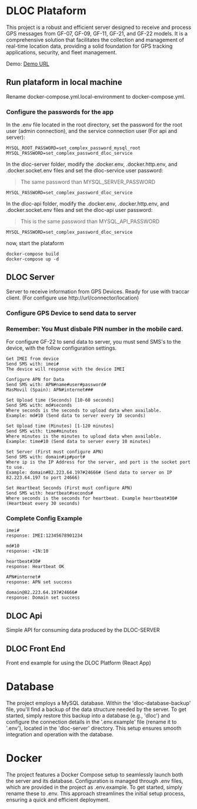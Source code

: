 # DLOC Plataform

This project is a robust and efficient server designed to receive and process GPS messages from GF-07, GF-09, GF-11, GF-21, and GF-22 models. It is a comprehensive solution that facilitates the collection and management of real-time location data, providing a solid foundation for GPS tracking applications, security, and fleet management.

Demo: [Demo URL](https://maipet.es)

## Run plataform in local machine
Rename docker-compose.yml.local-environment to docker-compose.yml.

### Configure the passwords for the app
In the .env file located in the root directory, set the password for the root user (admin connection), and the service connection user (For api and server):
``` 
MYSQL_ROOT_PASSWORD=set_complex_password_mysql_root
MYSQL_PASSWORD=set_complex_password_dloc_service
```

In the dloc-server folder, modify the .docker.env, .docker.http.env, and .docker.socket.env files and set the dloc-service user password:
> The same password than MYSQL_SERVER_PASSWORD
```
MYSQL_PASSWORD=set_complex_password_dloc_service
``` 

In the dloc-api folder, modify the .docker.env, .docker.http.env, and .docker.socket.env files and set the dloc-api user password:
> This is the same password than MYSQL_API_PASSWORD
```
MYSQL_PASSWORD=set_complex_password_dloc_service
```

now, start the plataform
```
docker-compose build
docker-compose up -d
```

## DLOC Server

Server to receive information from GPS Devices.
Ready for use with traccar client. (For configure use http://url/connector/location)

### Configure GPS Device to send data to server

### Remember: You Must disbale PIN number in the mobile card.

For configure GF-22 to send data to server, you must send SMS's to the device, with the follow configuration settings.
``` 
Get IMEI from device
Send SMS with: imei#
The device will response with the device IMEI
```

``` 
Configure APN for Data
Send SMS with: APN#name#user#password#
MasMovil (Spain): APN#internet###
```

``` 
Set Upload time (Seconds) [10-60 seconds]
Send SMS with: md#seconds
Where seconds is the seconds to upload data when available.
Example: md#10 (Send data to server every 10 seconds)
```

``` 
Set Upload time (Minutes) [1-120 minutes]
Send SMS with: time#minutes
Where minutes is the minutes to upload data when available.
Example: time#10 (Send data to server every 10 minutes)
```

``` 
Set Server (First must configure APN)
Send SMS with: domain#ip#port#
Where ip is the IP Address for the server, and port is the socket port to use.
Example: domain#82.223.64.197#24666# (Send data to server on IP 82.223.64.197 to port 24666)
```

``` 
Set Heartbeat Seconds (First must configure APN)
Send SMS with: heartbeat#seconds#
Where seconds is the seconds for heartbeat. Example heartbeat#30# (Heartbeat every 30 seconds)
```

### Complete Config Example
```
imei#
response: IMEI:12345678901234
```

```
md#10
response: +IN:10
```

```
heartbeat#30#
response: Heartbeat OK
```

```
APN#internet#
response: APN set success
```

```
domain@82.223.64.197#24666#
response: Domain set success
```


## DLOC Api

Simple API for consuming data produced by the DLOC-SERVER

## DLOC Front End

Front end example for using the DLOC Platform (React App)

# Database

The project employs a MySQL database. Within the 'dloc-database-backup' file, you'll find a backup of the data structure needed by the server. To get started, simply restore this backup into a database (e.g., 'dloc') and configure the connection details in the '.env.example' file (rename it to '.env'), located in the 'dloc-server' directory. This setup ensures smooth integration and operation with the database.

# Docker

The project features a Docker Compose setup to seamlessly launch both the server and its database. Configuration is managed through .env files, which are provided in the project as .env.example. To get started, simply rename these to .env. This approach streamlines the initial setup process, ensuring a quick and efficient deployment.
